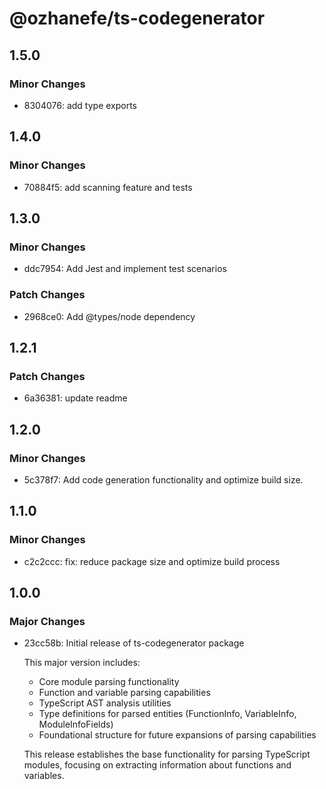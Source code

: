 # @ozhanefe/ts-codegenerator

## 1.5.0

### Minor Changes

- 8304076: add type exports

## 1.4.0

### Minor Changes

- 70884f5: add scanning feature and tests

## 1.3.0

### Minor Changes

- ddc7954: Add Jest and implement test scenarios

### Patch Changes

- 2968ce0: Add @types/node dependency

## 1.2.1

### Patch Changes

- 6a36381: update readme

## 1.2.0

### Minor Changes

- 5c378f7: Add code generation functionality and optimize build size.

## 1.1.0

### Minor Changes

- c2c2ccc: fix: reduce package size and optimize build process

## 1.0.0

### Major Changes

- 23cc58b: Initial release of ts-codegenerator package

  This major version includes:

  - Core module parsing functionality
  - Function and variable parsing capabilities
  - TypeScript AST analysis utilities
  - Type definitions for parsed entities (FunctionInfo, VariableInfo, ModuleInfoFields)
  - Foundational structure for future expansions of parsing capabilities

  This release establishes the base functionality for parsing TypeScript modules,
  focusing on extracting information about functions and variables.
